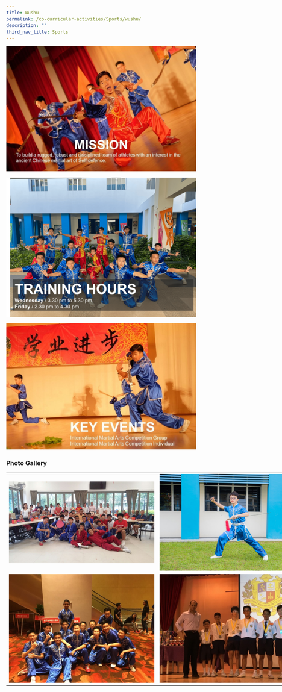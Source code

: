 ```yaml
---
title: Wushu
permalink: /co-curricular-activities/Sports/wushu/
description: ""
third_nav_title: Sports
---
```

![](/images/wushu1.jpeg)

![](/images/Wushu.png)

![](/images/wushu4.jpeg)



### Photo Gallery


<table style="undefined;table-layout: fixed; width: 800px">
<colgroup>
<col style="width: 400px">
<col style="width: 400px">
</colgroup>
<tbody>
  <tr>
    <td><img src="/images/wushu5.jpeg"></td>
    <td><img src="/images/wushu6.jpeg"></td>
  </tr>
  <tr>
    <td><img src="/images/wushu7.jpeg"></td>
    <td><img src="/images/wushu8.jpeg"></td>
  </tr>
</tbody>
</table>
